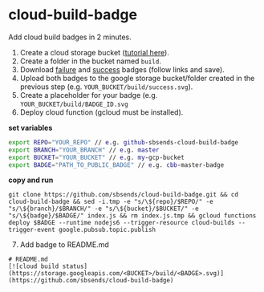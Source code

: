 # cloud-build-badge

Add cloud build badges in 2 minutes.

1) Create a cloud storage bucket ([tutorial here](https://cloud.google.com/storage/docs/creating-buckets)).
2) Create a folder in the bucket named `build`.
3) Download [failure](https://storage.googleapis.com/tensortask-static/build/failure.svg) and [success](https://storage.googleapis.com/tensortask-static/build/success.svg) badges (follow links and save).
4) Upload both badges to the google storage bucket/folder created in the previous step (e.g. `YOUR_BUCKET/build/success.svg`).
5) Create a placeholder for your badge (e.g. `YOUR_BUCKET/build/BADGE_ID.svg`
6) Deploy cloud function (gcloud must be installed).

**set variables**

```bash
export REPO="YOUR_REPO" // e.g. github-sbsends-cloud-build-badge
export BRANCH="YOUR_BRANCH" // e.g. master
export BUCKET="YOUR_BUCKET" // e.g. my-gcp-bucket
export BADGE="PATH_TO_PUBLIC_BADGE" // e.g. cbb-master-badge
```
**copy and run**

`git clone https://github.com/sbsends/cloud-build-badge.git && cd cloud-build-badge && sed -i.tmp -e "s/\${repo}/$REPO/" -e "s/\${branch}/$BRANCH/" -e "s/\${bucket}/$BUCKET/" -e "s/\${badge}/$BADGE/" index.js && rm index.js.tmp &&
gcloud functions deploy $BADGE --runtime nodejs6 --trigger-resource cloud-builds --trigger-event google.pubsub.topic.publish`

7) Add badge to README.md
```
# README.md
[![cloud build status](https://storage.googleapis.com/<BUCKET>/build/<BADGE>.svg)](https://github.com/sbsends/cloud-build-badge)
```
